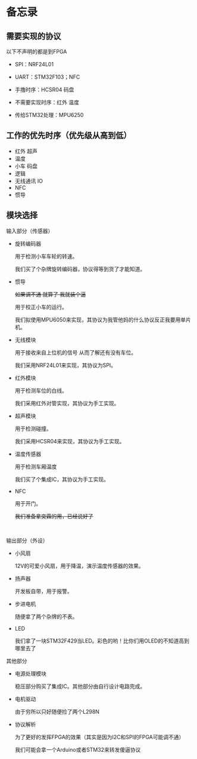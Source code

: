# 备忘录

## 需要实现的协议

以下不声明的都是到FPGA

- SPI：NRF24L01


- UART：STM32F103；NFC


- 手撸时序：HCSR04 码盘


- 不需要实现时序：红外 温度


- 传给STM32处理：MPU6250

## 工作的优先时序（优先级从高到低）

- 红外 超声
- 温度
- 小车 码盘
- 逻辑
- 无线通讯 IO
- NFC
- 惯导

## 模块选择

输入部分（传感器）

- 旋转编码器

  用于检测小车车轮的转速。

  我们买了个杂牌旋转编码器，协议得等到货了才能知道。

- 惯导

  ~~如果调不通 就算了 我就装个逼~~ 

  用于校正小车的运行。

  我们拟使用MPU6050来实现，其协议为我管他妈的什么协议反正我要用单片机。


- 无线模块

  用于接收来自上位机的信号 从而了解还有没有车位。

  我们采用NRF24L01来实现，其协议为SPI。

- 红外模块

  用于检测车位的白线。

  我们采用红外对管实现，其协议为手工实现。

- 超声模块

  用于检测碰撞。

  我们采用HCSR04来实现，其协议为手工实现。

- 温度传感器

  用于检测车厢温度

  我们买了个集成IC，其协议为手工实现。

- NFC

  用于开门。

  ~~我们准备拿奕霖的用，已经说好了~~

  ​

输出部分（外设）

- 小风扇

  12V的可爱小风扇，用于降温，演示温度传感器的效果。

- 扬声器

  开发板自带，用于报警。

- 步进电机

  随便拿了两个杂牌的不表。

- LED

  我们拿了一块STM32F429当LED。彩色的哟！比你们用OLED的不知道高到哪里去了

其他部分

- 电源处理模块

  稳压部分购买了集成IC。其他部分由自行设计电路完成。

- 电机驱动

  由于穷所以只好随便捡了两个L298N

- 协议解析

  为了更好的发挥FPGA的效果（其实是因为I2C和SPI的FPGA可能调不通）

  我们可能会拿一个Arduino或者STM32来转发傻逼协议